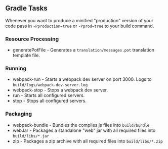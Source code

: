## Gradle Tasks
Whenever you want to produce a minified "production" version of your code pass in `-Pproduction=true` or `-Pprod=true` to your build command.
### Resource Processing
* generatePotFile - Generates a `translation/messages.pot` translation template file.
### Running
* webpack-run - Starts a webpack dev server on port 3000. Logs to `build/logs/webpack-dev-server.log`
* webpack-stop - Stops a webpack dev server.
* run - Starts all configured servers.
* stop - Stops all configured servers.
### Packaging
* webpack-bundle - Bundles the compiles js files into `build/bundle`
* webJar - Packages a standalone "web" jar with all required files into `build/libs/*.jar`
* zip - Packages a zip archive with all required files into `build/libs/*.zip`
